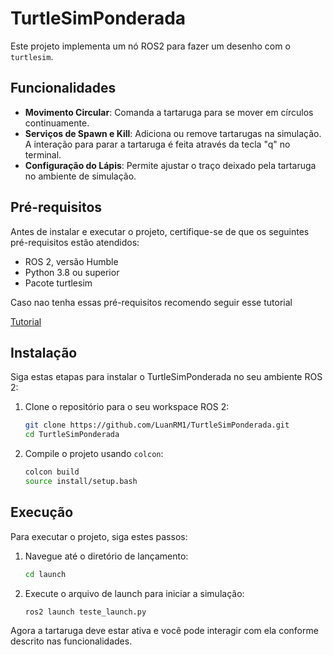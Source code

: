 # TurtleSimPonderada

Este projeto implementa um nó ROS2 para fazer um desenho com o `turtlesim`.

## Funcionalidades

- **Movimento Circular**: Comanda a tartaruga para se mover em círculos continuamente.
- **Serviços de Spawn e Kill**: Adiciona ou remove tartarugas na simulação. A interação para parar a tartaruga é feita através da tecla "q" no terminal.
- **Configuração do Lápis**: Permite ajustar o traço deixado pela tartaruga no ambiente de simulação.

## Pré-requisitos

Antes de instalar e executar o projeto, certifique-se de que os seguintes pré-requisitos estão atendidos:

- ROS 2, versão Humble
- Python 3.8 ou superior
- Pacote turtlesim

Caso nao tenha essas pré-requisitos recomendo seguir esse tutorial

[Tutorial](https://rmnicola.github.io/m6-ec-encontros/E01/ros)

## Instalação

Siga estas etapas para instalar o TurtleSimPonderada no seu ambiente ROS 2:

1. Clone o repositório para o seu workspace ROS 2:
   ```bash
   git clone https://github.com/LuanRM1/TurtleSimPonderada.git
   cd TurtleSimPonderada
   ```

2. Compile o projeto usando `colcon`:
   ```bash
   colcon build
   source install/setup.bash
   ```

## Execução

Para executar o projeto, siga estes passos:

1. Navegue até o diretório de lançamento:
   ```bash
   cd launch
   ```

2. Execute o arquivo de launch para iniciar a simulação:
   ```bash
   ros2 launch teste_launch.py
   ```

Agora a tartaruga deve estar ativa e você pode interagir com ela conforme descrito nas funcionalidades.
